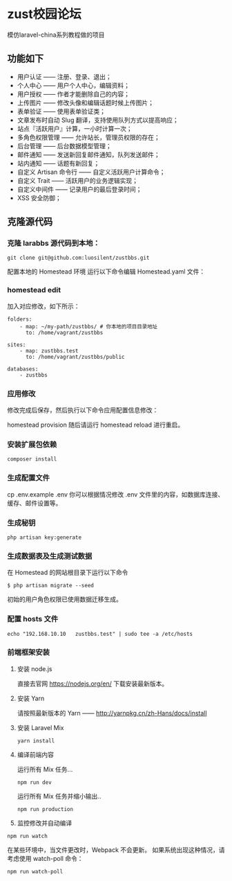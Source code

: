 # zust校园论坛 

<p>模仿laravel-china系列教程做的项目</p>

## 功能如下
<ul>
<li>用户认证 —— 注册、登录、退出；</li>
<li>个人中心 —— 用户个人中心，编辑资料；</li>
<li>用户授权 —— 作者才能删除自己的内容；</li>
<li>上传图片 —— 修改头像和编辑话题时候上传图片；</li>
<li>表单验证 —— 使用表单验证类；</li>
<li>文章发布时自动 Slug 翻译，支持使用队列方式以提高响应；</li>
<li>站点『活跃用户』计算，一小时计算一次；</li>
<li>多角色权限管理 —— 允许站长，管理员权限的存在；</li>
<li>后台管理 —— 后台数据模型管理；</li>
<li>邮件通知 —— 发送新回复邮件通知，队列发送邮件；</li>
<li>站内通知 —— 话题有新回复；</li>
<li>自定义 Artisan 命令行 —— 自定义活跃用户计算命令；</li>
<li>自定义 Trait —— 活跃用户的业务逻辑实现；</li>
<li>自定义中间件 —— 记录用户的最后登录时间；</li>
<li>XSS 安全防御；</li>
</ul>

## 克隆源代码
### 克隆 larabbs 源代码到本地：

    git clone git@github.com:luosilent/zustbbs.git
 配置本地的 Homestead 环境
 运行以下命令编辑 Homestead.yaml 文件：

### homestead edit
加入对应修改，如下所示：

    folders:
        - map: ~/my-path/zustbbs/ # 你本地的项目目录地址
          to: /home/vagrant/zustbbs

    sites:
        - map: zustbbs.test
          to: /home/vagrant/zustbbs/public

    databases:
        - zustbbs

### 应用修改

修改完成后保存，然后执行以下命令应用配置信息修改：

homestead provision
随后请运行 homestead reload 进行重启。

### 安装扩展包依赖
    composer install
### 生成配置文件
cp .env.example .env
你可以根据情况修改 .env 文件里的内容，如数据库连接、缓存、邮件设置等。

### 生成秘钥
    php artisan key:generate
### 生成数据表及生成测试数据
在 Homestead 的网站根目录下运行以下命令

    $ php artisan migrate --seed
初始的用户角色权限已使用数据迁移生成。

### 配置 hosts 文件

    echo "192.168.10.10   zustbbs.test" | sudo tee -a /etc/hosts

### 前端框架安装
<ol> 
<li>安装 node.js</li>

直接去官网 https://nodejs.org/en/ 下载安装最新版本。

<li> 安装 Yarn</li>

请按照最新版本的 Yarn —— http://yarnpkg.cn/zh-Hans/docs/install

<li> 安装 Laravel Mix</li>

    yarn install
<li>编译前端内容</li>

 运行所有 Mix 任务...
 
    npm run dev

 运行所有 Mix 任务并缩小输出..
 
    npm run production
<li>监控修改并自动编译</li></ol>

    npm run watch

在某些环境中，当文件更改时，Webpack 不会更新。
如果系统出现这种情况，请考虑使用 watch-poll 命令：

    npm run watch-poll

